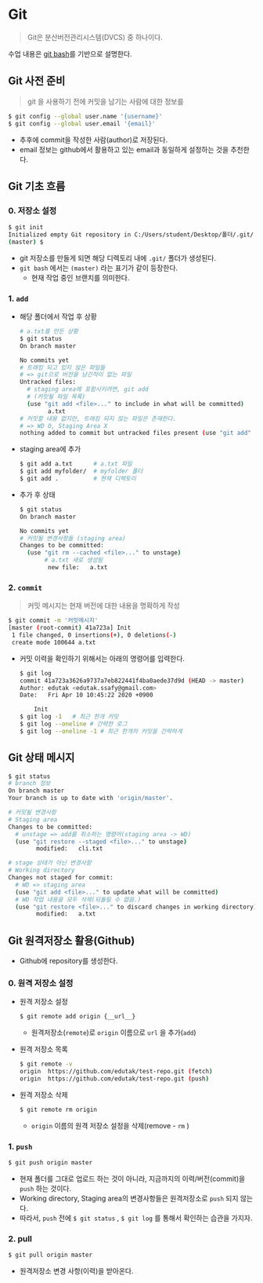 # Git

> Git은 분산버전관리시스템(DVCS) 중 하나이다.

수업 내용은 [git bash](https://gitforwindows.org/)를 기반으로 설명한다.

## Git 사전 준비

> git 을 사용하기 전에 커밋을 남기는 사람에 대한 정보를

```bash
$ git config --global user.name '{username}'
$ git config --global user.email '{email}'
```

* 추후에 commit을 작성한 사람(author)로 저장된다.
* email 정보는 github에서 활용하고 있는 email과 동일하게 설정하는 것을 추천한다.



## Git 기초 흐름

### 0. 저장소 설정

```bash
$ git init
Initialized empty Git repository in C:/Users/student/Desktop/폴더/.git/
(master) $ 
```

* git 저장소를 만들게 되면 해당 디렉토리 내에 `.git/` 폴더가 생성된다.
* `git bash` 에서는 `(master)` 라는 표기가 같이 등장한다.
  * 현재 작업 중인 브랜치를 의미한다.

### 1. `add`

* 해당 폴더에서 작업 후 상황

    ```bash
    # a.txt를 만든 상황
    $ git status
    On branch master

    No commits yet
    # 트래킹 되고 있지 않은 파일들
    # => git으로 버전을 남긴적이 없는 파일
    Untracked files:
      # staging area에 포함시키려면, git add
      # (커밋될 파일 목록)
      (use "git add <file>..." to include in what will be committed)
            a.txt
    # 커밋할 내용 없지만, 트래킹 되지 않는 파일은 존재한다.
    # => WD O, Staging Area X
    nothing added to commit but untracked files present (use "git add" to track)
    ```

* staging area에 추가

  ```bash
  $ git add a.txt      # a.txt 파일
  $ git add myfolder/  # myfolder 폴더
  $ git add .          # 현재 디렉토리
  ```

* 추가 후 상태

  ```bash
  $ git status
  On branch master
  
  No commits yet
  # 커밋될 변경사항들 (staging area)
  Changes to be committed:
    (use "git rm --cached <file>..." to unstage)
         # a.txt 새로 생성됨
          new file:   a.txt
  
  ```

### 2. `commit` 

> 커밋 메시지는 현재 버전에 대한 내용을 명확하게 작성

```bash
$ git commit -m '커밋메시지'
[master (root-commit) 41a723a] Init
 1 file changed, 0 insertions(+), 0 deletions(-)
 create mode 100644 a.txt
```

* 커밋 이력을 확인하기 위해서는 아래의 명령어를 입력한다.

  ```bash
  $ git log
  commit 41a723a3626a9737a7eb822441f4ba0aede37d9d (HEAD -> master)
  Author: edutak <edutak.ssafy@gmail.com>
  Date:   Fri Apr 10 10:45:22 2020 +0900
  
      Init
  $ git log -1   # 최근 한개 커밋
  $ git log --oneline # 간략한 로그
  $ git log --oneline -1 # 최근 한개의 커밋을 간략하게
  ```

  

## Git 상태 메시지

```bash
$ git status
# branch 정보
On branch master
Your branch is up to date with 'origin/master'.

# 커밋될 변경사항
# Staging area
Changes to be committed:
  # unstage => add를 취소하는 명령어(staging area -> WD)
  (use "git restore --staged <file>..." to unstage)
        modified:   cli.txt

# stage 상태가 아닌 변경사항
# Working directory
Changes not staged for commit:
  # WD => staging area
  (use "git add <file>..." to update what will be committed)
  # WD 작업 내용을 모두 삭제(되돌릴 수 없음.)
  (use "git restore <file>..." to discard changes in working directory)
        modified:   a.txt

```





## Git 원격저장소 활용(Github)

* Github에 repository를 생성한다.

### 0. 원격 저장소 설정

* 원격 저장소 설정

  ```bash
  $ git remote add origin {__url__}
  ```

  * 원격저장소(`remote`)로 `origin` 이름으로 `url` 을 추가(`add`)

* 원격 저장소 목록

  ```bash
  $ git remote -v
  origin  https://github.com/edutak/test-repo.git (fetch)
  origin  https://github.com/edutak/test-repo.git (push)
  ```

* 원격 저장소 삭제

  ```bash
  $ git remote rm origin
  ```

  * `origin` 이름의 원격 저장소 설정을 삭제(remove - `rm` )

### 1. `push`

```bash
$ git push origin master
```

* 현재 폴더를 그대로 업로드 하는 것이 아니라, 지금까지의 이력/버전(commit)을 `push` 하는 것이다.
* Working directory, Staging area의 변경사항들은 원격저장소로 `push`  되지 않는다.
* 따라서, `push` 전에 `$ git status` , `$ git log` 를 통해서 확인하는 습관을 가지자.


### 2. pull

```bash
$ git pull origin master
```

* 원격저장소 변경 사항(이력)을 받아온다.